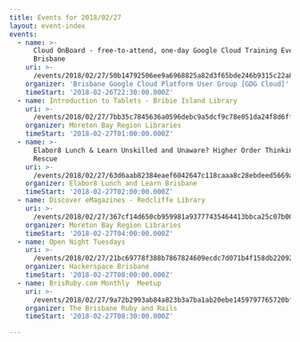 ```yaml
---
title: Events for 2018/02/27
layout: event-index
events:
  - name: >-
      Cloud OnBoard - free-to-attend, one-day Google Cloud Training Event in
      Brisbane
    uri: >-
      /events/2018/02/27/50b14792506ee9a6968825a82d3f65bde246b9315c22a83faff1f949df8b9e1b
    organizer: 'Brisbane Google Cloud Platform User Group [GDG Cloud]'
    timeStart: '2018-02-26T22:30:00.000Z'
  - name: Introduction to Tablets - Bribie Island Library
    uri: >-
      /events/2018/02/27/7bb35c7845636a0596debc9a5dcf9c78e051da24f8d6ff161667fbfc9fc08f37
    organizer: Moreton Bay Region Libraries
    timeStart: '2018-02-27T01:00:00.000Z'
  - name: >-
      Elabor8 Lunch & Learn Unskilled and Unaware? Higher Order Thinking to the
      Rescue
    uri: >-
      /events/2018/02/27/63d6aab82384eaef6042647c118caaa8c28ebdeed5669a5e6b3f43cbfc857de4
    organizer: Elabor8 Lunch and Learn Brisbane
    timeStart: '2018-02-27T02:00:00.000Z'
  - name: Discover eMagazines - Redcliffe Library
    uri: >-
      /events/2018/02/27/367cf14d650cb959981a93777435464413bbca25c07b00113801951e468039a7
    organizer: Moreton Bay Region Libraries
    timeStart: '2018-02-27T04:00:00.000Z'
  - name: Open Night Tuesdays
    uri: >-
      /events/2018/02/27/21bc69778f388b7867824609ecdc7d071b4f158db22092af1cdeee609b078d74
    organizer: Hackerspace Brisbane
    timeStart: '2018-02-27T08:00:00.000Z'
  - name: BrisRuby.com Monthly  Meetup
    uri: >-
      /events/2018/02/27/9a72b2993ab84a823b3a7ba1ab20ebe1459797765720bfc2194b6bdb49f71bd9
    organizer: The Brisbane Ruby and Rails
    timeStart: '2018-02-27T08:30:00.000Z'

---
```

